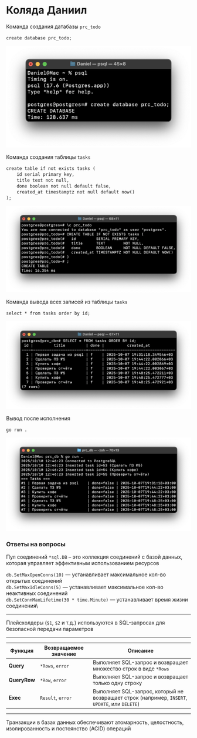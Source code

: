 # Коляда Даниил

Команда создания датабазы `prc_todo`
```postgres
create database prc_todo;
```
![Screenshot](./screenshots/Screenshot_1.png)

Команда создания таблицы `tasks`
```postgres
create table if not exists tasks (
    id serial primary key,
    title text not null,
    done boolean not null default false,
    created_at timestamptz not null default now()
);
```
![Screenshot](./screenshots/Screenshot_2.png)

Команда вывода всех записей из таблицы `tasks`
```postgres
select * from tasks order by id;
```
![Screenshot](./screenshots/Screenshot_3.png)

Вывод после исполнения
```
go run .
```
![Screenshot](./screenshots/Screenshot_4.png)

### Ответы на вопросы
Пул соединений `*sql.DB` – это коллекция соединений с базой данных, которая управляет эффективным использованием ресурсов

`db.SetMaxOpenConns(10)` — устанавливает максимальное кол-во открытых соединений\
`db.SetMaxIdleConns(5)` — устанавливает максимальное кол-во неактивных соединений\
`db.SetConnMaxLifetime(30 * time.Minute)` — устанавливает время жизни соединения\

---

Плейсхолдеры (`$1`, `$2` и т.д.) используются в SQL-запросах для безопасной передачи параметров

---

| Функция |Возвращаемое значение | Описание |
|-|-|-|
| **Query** | `*Rows`, `error` | Выполняет SQL-запрос и возвращает множество строк в виде `*Rows` |
| **QueryRow** | `*Row`, `error` | Выполняет SQL-запрос и возвращает только одну строку |
| **Exec** | `Result`, `error` | Выполняет SQL-запрос, который не возвращает строк (например, `INSERT`, `UPDATE`, или `DELETE`) |

---

Транзакции в базах данных обеспечивают атомарность, целостность, изолированность и постоянство (ACID) операций